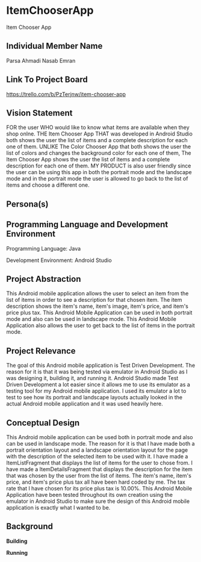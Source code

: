 # ItemChooserApp
Item Chooser App

## Individual Member Name
Parsa Ahmadi Nasab Emran

## Link To Project Board
https://trello.com/b/PzTerjnw/item-chooser-app

## Vision Statement
FOR the user WHO would like to know what items are available when they shop onlne. THE Item Chooser App THAT was developed in Android Studio both shows the user the list of items and a complete description for each one of them. UNLIKE The Color Chooser App that both shows the user the list of colors and changes the background color for each one of them, The Item Chooser App shows the user the list of items and a complete description for each one of them. MY PRODUCT is also user friendly since the user can be using this app in both the portrait mode and the landscape mode and in the portrait mode the user is allowed to go back to the list of items and choose a different one.

## Persona(s)

## Programming Language and Development Environment
Programming Language: Java

Development Environment: Android Studio

## Project Abstraction
This Android mobile application allows the user to select an item from the list of items in order to see a description for that chosen item. The item description shows the item's name, item's image, item's price, and item's price plus tax. This Android Mobile Application can be used in both portrait mode and also can be used in landscape mode. This Android Mobile Application also allows the user to get back to the list of items in the portrait mode.

## Project Relevance
The goal of this Android mobile application is Test Driven Development. The reason for it is that it was being tested via emulator in Android Studio as I was designing it, building it, and running it. Android Studio made Test Driven Development a lot easier since it allows me to use its emulator as a testing tool for my Android mobile application. I used its emulator a lot to test to see how its portrait and landscape layouts actually looked in the actual Android mobile application and it was used heavily here.

## Conceptual Design
This Android mobile application can be used both in portrait mode and also can be used in landscape mode. The reason for it is that I have made both a portrait orientation layout and a landscape orientation layout for the page with the description of the selected item to be used with it. I have made a ItemListFragment that displays the list of items for the user to chose from. I have made a ItemDetailsFragment that displays the description for the item that was chosen by the user from the list of items. The item's name, item's price, and item's price plus tax all have been hard coded by me. The tax rate that I have chosen for its price plus tax is 10.00%. This Android Mobile Application have been tested throughout its own creation using the emulator in Android Studio to make sure the design of this Android mobile application is exactly what I wanted to be. 

## Background

**Building**

**Running**
